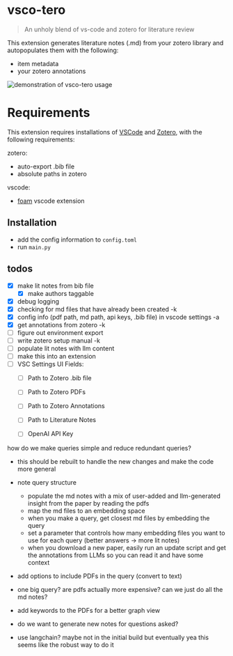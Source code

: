 # vsco-tero

> An unholy blend of vs-code and zotero for literature review

This extension generates literature notes (.md) from your zotero library and autopopulates them with the following:

- item metadata
- your zotero annotations

![demonstration of vsco-tero usage](demo.gif)

# Requirements

This extension requires installations of [VSCode](https://code.visualstudio.com/) and [Zotero](https://www.zotero.org/), with the following requirements:

zotero:
- auto-export .bib file
- absolute paths in zotero

vscode:
- [foam](https://github.com/foambubble/foam) vscode extension

## Installation 

- add the config information to `config.toml`
- run `main.py`

## todos

- [X] make lit notes from bib file
  - [X] make authors taggable
- [X] debug logging
- [X] checking for md files that have already been created -k
- [X] config info (pdf path, md path, api keys, .bib file) in vscode settings -a
- [X] get annotations from zotero -k
- [ ] figure out environment export
- [ ] write zotero setup manual -k
- [ ] populate lit notes with llm content
- [ ] make this into an extension
- [ ] VSC Settings UI Fields:
  - [ ] Path to Zotero .bib file
  - [ ] Path to Zotero PDFs
  - [ ] Path to Zotero Annotations
  - [ ] Path to Literature Notes
  - [ ] OpenAI API Key


how do we make queries simple and reduce redundant queries?
- this should be rebuilt to handle the new changes and make the code more general
- note query structure
  - populate the md notes with a mix of user-added and llm-generated insight from the paper by reading the pdfs
  - map the md files to an embedding space
  - when you make a query, get closest md files by embedding the query
  - set a parameter that controls how many embedding files you want to use for each query (better answers -> more lit notes)
  - when you download a new paper, easily run an update script and get the annotations from LLMs so you can read it and have some context

- add options to include PDFs in the query (convert to text)
- one big query? are pdfs actually more expensive? can we just do all the md notes?

- add keywords to the PDFs for a better graph view

- do we want to generate new notes for questions asked?

- use langchain? maybe not in the initial build but eventually yea this seems like the robust way to do it